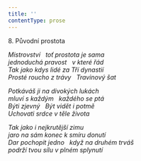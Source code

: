 ```yaml
---
title: ''
contentType: prose
---
```


8. Původní prostota

_Mistrovství   toť prostota je sama  
jednoduchá pravost   v které řád  
Tak jako kdys lidé za Tří dynastií  
Prosté roucho z trávy   Travinový šat_

_Potkáváš ji na divokých lukách  
mluví s každým   každého se ptá  
Býti zjevný   Být vidět i potmě  
Uchovati srdce v těle života_

_Tak jako i nejkrutější zimu  
jaro na sám konec k smíru donutí  
Dar pochopit jedno   když na druhém trváš  
podrží tvou sílu v plném splynutí_
